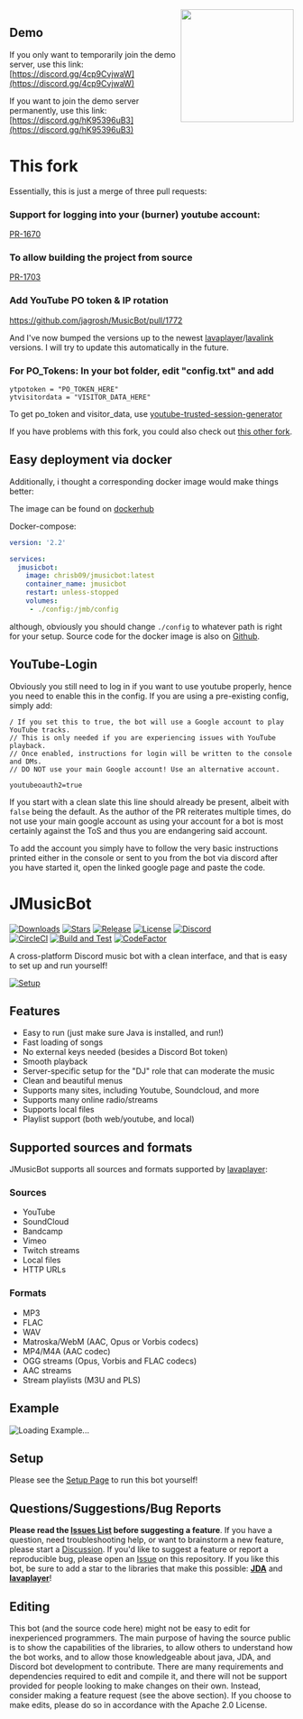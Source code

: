 <img align="right" src="https://i.imgur.com/zrE80HY.png" height="200" width="200">

## Demo

If you only want to temporarily join the demo server, use this link: [https://discord.gg/4cp9CvjwaW](https://discord.gg/4cp9CvjwaW)

If you want to join the demo server permanently, use this link: [https://discord.gg/hK95396uB3](https://discord.gg/hK95396uB3)

# This fork

Essentially, this is just a merge of three pull requests:

### Support for logging into your (burner) youtube account:

[PR-1670](https://github.com/jagrosh/MusicBot/pull/1670)

### To allow building the project from source
[PR-1703](https://github.com/jagrosh/MusicBot/pull/1703)

### Add YouTube PO token & IP rotation
https://github.com/jagrosh/MusicBot/pull/1772

And I've now bumped the versions up to the newest [lavaplayer](https://mvnrepository.com/artifact/dev.arbjerg/lavaplayer)/[lavalink](https://maven.lavalink.dev/#/releases/dev/lavalink/youtube/common) versions. I will try to update this automatically in the future.


### For PO_Tokens: In your bot folder, edit "config.txt" and add
```
ytpotoken = "PO_TOKEN_HERE"
ytvisitordata = "VISITOR_DATA_HERE"
```

To get po_token and visitor_data, use [youtube-trusted-session-generator](https://github.com/iv-org/youtube-trusted-session-generator)


If you have problems with this fork, you could also check out [this other fork](https://github.com/SeVile/MusicBot).

## Easy deployment via docker

Additionally, i thought a corresponding docker image would make things better:

The image can be found on [dockerhub](https://hub.docker.com/repository/docker/chrisb09/jmusicbot/general)

Docker-compose:

```yaml
version: '2.2'

services:
  jmusicbot:
    image: chrisb09/jmusicbot:latest
    container_name: jmusicbot
    restart: unless-stopped
    volumes:
     - ./config:/jmb/config
```

although, obviously you should change `./config` to whatever path is right for your setup.
Source code for the docker image is also on [Github](https://github.com/chrisb09/jmb-container).


## YouTube-Login

Obviously you still need to log in if you want to use youtube properly, hence you need to enable this in the config.
If you are using a pre-existing config, simply add:
```
/ If you set this to true, the bot will use a Google account to play YouTube tracks.
// This is only needed if you are experiencing issues with YouTube playback.
// Once enabled, instructions for login will be written to the console and DMs.
// DO NOT use your main Google account! Use an alternative account.

youtubeoauth2=true
```

If you start with a clean slate this line should already be present, albeit with `false` being the default.
As the author of the PR reiterates multiple times, do not use your main google account as using your account for a bot is most certainly against the ToS and thus you are endangering said account.

To add the account you simply have to follow the very basic instructions printed either in the console or sent to you from the bot via discord after you have started it, open the linked google page and paste the code.

# JMusicBot

[![Downloads](https://img.shields.io/github/downloads/jagrosh/MusicBot/total.svg)](https://github.com/jagrosh/MusicBot/releases/latest)
[![Stars](https://img.shields.io/github/stars/jagrosh/MusicBot.svg)](https://github.com/jagrosh/MusicBot/stargazers)
[![Release](https://img.shields.io/github/release/jagrosh/MusicBot.svg)](https://github.com/jagrosh/MusicBot/releases/latest)
[![License](https://img.shields.io/github/license/jagrosh/MusicBot.svg)](https://github.com/jagrosh/MusicBot/blob/master/LICENSE)
[![Discord](https://discordapp.com/api/guilds/147698382092238848/widget.png)](https://discord.gg/0p9LSGoRLu6Pet0k)<br>
[![CircleCI](https://dl.circleci.com/status-badge/img/gh/jagrosh/MusicBot/tree/master.svg?style=svg)](https://dl.circleci.com/status-badge/redirect/gh/jagrosh/MusicBot/tree/master)
[![Build and Test](https://github.com/jagrosh/MusicBot/actions/workflows/build-and-test.yml/badge.svg)](https://github.com/jagrosh/MusicBot/actions/workflows/build-and-test.yml)
[![CodeFactor](https://www.codefactor.io/repository/github/jagrosh/musicbot/badge)](https://www.codefactor.io/repository/github/jagrosh/musicbot)

A cross-platform Discord music bot with a clean interface, and that is easy to set up and run yourself!

[![Setup](http://i.imgur.com/VvXYp5j.png)](https://jmusicbot.com/setup)

## Features
  * Easy to run (just make sure Java is installed, and run!)
  * Fast loading of songs
  * No external keys needed (besides a Discord Bot token)
  * Smooth playback
  * Server-specific setup for the "DJ" role that can moderate the music
  * Clean and beautiful menus
  * Supports many sites, including Youtube, Soundcloud, and more
  * Supports many online radio/streams
  * Supports local files
  * Playlist support (both web/youtube, and local)

## Supported sources and formats
JMusicBot supports all sources and formats supported by [lavaplayer](https://github.com/sedmelluq/lavaplayer#supported-formats):
### Sources
  * YouTube
  * SoundCloud
  * Bandcamp
  * Vimeo
  * Twitch streams
  * Local files
  * HTTP URLs
### Formats
  * MP3
  * FLAC
  * WAV
  * Matroska/WebM (AAC, Opus or Vorbis codecs)
  * MP4/M4A (AAC codec)
  * OGG streams (Opus, Vorbis and FLAC codecs)
  * AAC streams
  * Stream playlists (M3U and PLS)

## Example
![Loading Example...](https://i.imgur.com/kVtTKvS.gif)

## Setup
Please see the [Setup Page](https://jmusicbot.com/setup) to run this bot yourself!

## Questions/Suggestions/Bug Reports
**Please read the [Issues List](https://github.com/jagrosh/MusicBot/issues) before suggesting a feature**. If you have a question, need troubleshooting help, or want to brainstorm a new feature, please start a [Discussion](https://github.com/jagrosh/MusicBot/discussions). If you'd like to suggest a feature or report a reproducible bug, please open an [Issue](https://github.com/jagrosh/MusicBot/issues) on this repository. If you like this bot, be sure to add a star to the libraries that make this possible: [**JDA**](https://github.com/DV8FromTheWorld/JDA) and [**lavaplayer**](https://github.com/sedmelluq/lavaplayer)!

## Editing
This bot (and the source code here) might not be easy to edit for inexperienced programmers. The main purpose of having the source public is to show the capabilities of the libraries, to allow others to understand how the bot works, and to allow those knowledgeable about java, JDA, and Discord bot development to contribute. There are many requirements and dependencies required to edit and compile it, and there will not be support provided for people looking to make changes on their own. Instead, consider making a feature request (see the above section). If you choose to make edits, please do so in accordance with the Apache 2.0 License.
